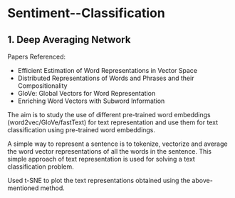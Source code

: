 # Sentiment--Classification

## 1. Deep Averaging Network
Papers Referenced:
<ul>
<li>Efficient Estimation of Word Representations in Vector Space 
<li>Distributed Representations of Words and Phrases and their Compositionality 
<li>GloVe: Global Vectors for Word Representation
<li>Enriching Word Vectors with Subword Information 
</ul>
The aim is to study the use of different pre-trained word embeddings
(word2vec/GloVe/fastText) for text representation and use them for text classification using pre-trained word embeddings. <br>

A simple way to represent a sentence is to tokenize, vectorize and average the word vector
representations of all the words in the sentence. This simple approach of
text representation is used for solving a text classification problem. <br>


Used t-SNE to plot the text representations obtained using the above-mentioned method.<br>


 


